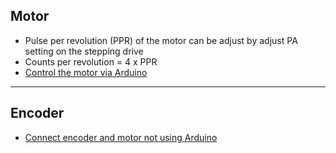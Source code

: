 ## Motor
- Pulse per revolution (PPR) of the motor can be adjust by adjust PA setting on the stepping drive
- Counts per revolution = 4 x PPR
- [Control the motor via Arduino](https://www.youtube.com/watch?v=QMgckRoRy38)

---

## Encoder
- [Connect encoder and motor not using Arduino](https://www.youtube.com/watch?v=MJSROsOYZt0)
